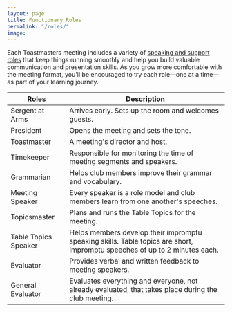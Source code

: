 ```yaml
---
layout: page
title: Functionary Roles
permalink: "/roles/"
image: 
---
```


Each Toastmasters meeting includes a variety of [speaking and support roles](https://www.toastmasters.org/membership/club-meeting-roles/) that keep things running smoothly and help you build valuable communication and presentation skills.
As you grow more comfortable with the meeting format, you'll be encouraged to try each role—one at a time—as part of your learning journey.


|Roles         | Description |
| ------------- | ------------- |
| Sergent at Arms  | Arrives early. Sets up the room and welcomes guests. |
| President  | Opens the meeting and sets the tone. |
| Toastmaster | A meeting's director and host. |
| Timekeeper  | Responsible for monitoring the time of meeting segments and speakers.|
| Grammarian  | Helps club members improve their grammar and vocabulary. |
| Meeting Speaker  |Every speaker is a role model and club members learn from one another's speeches.
| Topicsmaster| Plans and runs the Table Topics for the meeting. |
| Table Topics Speaker| Helps members develop their impromptu speaking skills. Table topics are short, impromptu speeches of up to 2 minutes each.|
| Evaluator  | Provides verbal and written feedback to meeting speakers.|
| General Evaluator | Evaluates everything and everyone, not already evaluated, that takes place during the club meeting.|
